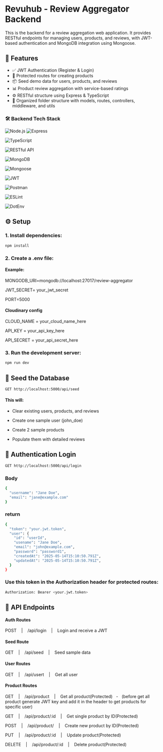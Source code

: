 # Revuhub - Review Aggregator Backend

This is the backend for a review aggregation web application. It provides RESTful endpoints for managing users, products, and reviews, with JWT-based authentication and MongoDB integration using Mongoose.
## 🚀 Features
- ✅ JWT Authentication (Register & Login)
- 🔐 Protected routes for creating products
- 📦 Seed demo data for users, products, and reviews
- 📊 Product review aggregation with service-based ratings
- ⚙️ RESTful structure using Express & TypeScript
- 📁 Organized folder structure with models, routes, controllers, middleware, and utils

###  🛠️ Backend Tech Stack
![Node.js](https://img.shields.io/badge/Node.js-339933?style=for-the-badge&logo=nodedotjs&logoColor=white) ![Express](https://img.shields.io/badge/Express.js-000000?style=for-the-badge&logo=express&logoColor=white)

![TypeScript](https://img.shields.io/badge/TypeScript-3178C6?style=for-the-badge&logo=typescript&logoColor=white)

![RESTful API](https://img.shields.io/badge/RESTful_API-FF6F61?style=for-the-badge&logo=api&logoColor=white)

![MongoDB](https://img.shields.io/badge/MongoDB-47A248?style=for-the-badge&logo=mongodb&logoColor=white)

![Mongoose](https://img.shields.io/badge/Mongoose-880000?style=for-the-badge&logo=mongoose&logoColor=white)

![JWT](https://img.shields.io/badge/JWT-black?style=for-the-badge&logo=jsonwebtokens&logoColor=white)

![Postman](https://img.shields.io/badge/Postman-FF6C37?style=for-the-badge&logo=postman&logoColor=white)

![ESLint](https://img.shields.io/badge/ESLint-4B32C3?style=for-the-badge&logo=eslint&logoColor=white)

![DotEnv](https://img.shields.io/badge/.env-Secure%20Config-8DD6F9?style=for-the-badge&logo=dotenv&logoColor=black)



## ⚙️ Setup
### 1. Install dependencies:

```bash
npm install
```
### 2. Create a .env file:

#### Example:
MONGODB_URI=mongodb://localhost:27017/review-aggregator

JWT_SECRET= your_jwt_secret

PORT=5000
####  Cloudinary config
CLOUD_NAME = your_cloud_name_here 

API_KEY = your_api_key_here

API_SECRET = your_api_secret_here
### 3. Run the development server:
```bash
npm run dev
````
## 🌱 Seed the Database
```bash
GET http://localhost:5000/api/seed
````

#### This will:

* Clear existing users, products, and reviews

* Create one sample user (john_doe)

* Create 2 sample products

* Populate them with detailed reviews

## 🔐 Authentication Login
```bash
GET http://localhost:5000/api/login
````
### Body
```bash
{
  "username": "Jane Doe",
  "email": "jane@example.com"
}
````
### return
```bash
{
  "token": "your.jwt.token",
  "user": {
    "id": "userId",
    "usename": "Jane Doe",
    "email": "john@example.com",
    "password": "password1",
    "createdAt": "2025-05-14T15:10:50.791Z",
    "updatedAt": "2025-05-14T15:10:50.791Z",
  }
}
```
### Use this token in the Authorization header for protected routes:
```bash
Authorization: Bearer <your.jwt.token>
````
## 📡 API Endpoints

#### Auth Routes
POST&nbsp;&nbsp;&nbsp;  |&nbsp; &nbsp; /api/login&nbsp; &nbsp; |&nbsp; &nbsp; Login and receive a JWT
#### Seed Route
GET&nbsp;&nbsp;&nbsp;  |&nbsp; &nbsp; /api/seed&nbsp; &nbsp; |&nbsp; &nbsp; Seed sample data
#### User Routes
GET&nbsp;&nbsp;&nbsp;  |&nbsp; &nbsp; /api/usert&nbsp; &nbsp; |&nbsp; &nbsp; Get all  user
#### Product Routes
GET&nbsp;&nbsp;&nbsp;  |&nbsp; &nbsp; /api/product&nbsp; &nbsp; |&nbsp; &nbsp; Get all product(Protected)&nbsp;&nbsp; -&nbsp;&nbsp;  (before get all product generate JWT key and add it in the header to get products for  specific user)

GET&nbsp;&nbsp;&nbsp;  |&nbsp; &nbsp; /api/product/:id&nbsp; &nbsp; |&nbsp; &nbsp; Get single product by ID(Protected)&nbsp;&nbsp;

POST&nbsp;&nbsp;&nbsp;  |&nbsp; &nbsp; /api/product/&nbsp; &nbsp; |&nbsp; &nbsp; Create new product by ID(Protected)&nbsp;&nbsp;

PUT&nbsp;&nbsp;&nbsp;  |&nbsp; &nbsp; /api/product/:id&nbsp; &nbsp; |&nbsp; &nbsp; Update product(Protected)&nbsp;&nbsp;

DELETE&nbsp;&nbsp;&nbsp;  |&nbsp; &nbsp; /api/product/:id&nbsp; &nbsp; |&nbsp; &nbsp; Delete product(Protected)&nbsp;&nbsp;

